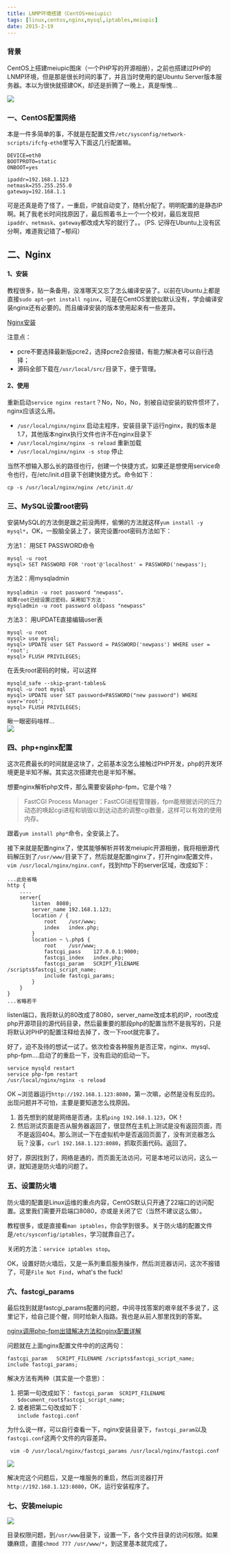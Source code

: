 ```yaml
---
title: LNMP环境搭建（CentOS+meiupic）
tags: [linux,centos,nginx,mysql,iptables,meiupic]
date: 2015-2-19
---
```


### 背景
CentOS上搭建meiupic图床（一个PHP写的开源相册），之前也搭建过PHP的LNMP环境，但是那是很长时间的事了，并且当时使用的是Ubuntu Server版本服务器。本以为很快就搭建OK，却还是折腾了一晚上，真是惭愧...

![](/image/linux/Linux_zt01.jpg)

### 一、CentOS配置网络

本是一件多简单的事，不就是在配置文件`/etc/sysconfig/network-scripts/ifcfg-eth0`里写入下面这几行配置嘛。

	DEVICE=eth0
	BOOTPROTO=static
	ONBOOT=yes
	
	ipaddr=192.168.1.123
	netmask=255.255.255.0
	gateway=192.168.1.1

可是还真是奇了怪了，一重启，IP就自动变了，随机分配了。明明配置的是静态IP啊。耗了我老长时间找原因了，最后照着书上一个一个校对，最后发现把`ipaddr`、`netmask`、`gateway`都改成大写的就行了。。（PS. 记得在Ubuntu上没有区分啊，难道我记错了~郁闷）

## 二、Nginx
#### 1、安装
教程很多，贴一条备用，没准哪天又忘了怎么编译安装了。以前在Ubuntu上都是直接`sudo apt-get install nginx`，可是在CentOS里貌似默认没有，学会编译安装nginx还有必要的。而且编译安装的版本使用起来有一些差异。

[Nginx安装](http://www.nginx.cn/install)

注意点：

- pcre不要选择最新版pcre2，选择pcre2会报错，有能力解决者可以自行选择；
- 源码全部下载在`/usr/local/src/`目录下，便于管理。

#### 2、使用

重新启动`service nginx restart`？No，No，No，别被自动安装的软件惯坏了，nginx应该这么用。

- `/usr/local/nginx/nginx`  启动主程序，安装目录下运行nginx，我的版本是1.7，其他版本nginx执行文件也许不在nginx目录下
- `/usr/local/nginx/nginx -s reload` 重新加载
- `/usr/local/nginx/nginx -s stop` 停止

当然不想输入那么长的路径也行，创建一个快捷方式，如果还是想使用service命令也行，在/etc/init.d目录下创建快捷方式。命令如下：

`cp -s /usr/local/nginx/nginx /etc/init.d/`

### 三、MySQL设置root密码

安装MySQL的方法倒是跟之前没两样，偷懒的方法就这样`yum install -y mysql*`，OK，一股脑全装上了，装完设置root密码方法如下：

方法1： 用SET PASSWORD命令

	mysql -u root
	mysql> SET PASSWORD FOR 'root'@'localhost' = PASSWORD('newpass');

方法2：用mysqladmin

```
mysqladmin -u root password "newpass"，
如果root已经设置过密码，采用如下方法：
mysqladmin -u root password oldpass "newpass"
```

方法3： 用UPDATE直接编辑user表

	mysql -u root
	mysql> use mysql;
	mysql> UPDATE user SET Password = PASSWORD('newpass') WHERE user = 'root';
	mysql> FLUSH PRIVILEGES;

在丢失root密码的时候，可以这样

	mysqld_safe --skip-grant-tables&
	mysql -u root mysql
	mysql> UPDATE user SET password=PASSWORD("new password") WHERE user='root';
	mysql> FLUSH PRIVILEGES;


瞅一眼密码啥样...     
![](/image/linux/Linux_zt02.jpg)

### 四、php+nginx配置

这次花费最长的时间就是这块了，之前基本没怎么接触过PHP开发，php的开发环境更是半知不解。其实这次搭建完也是半知不解。

想要nginx解析php文件，那么需要安装php-fpm，它是个啥？

> FastCGI Process Manager：FastCGI进程管理器，fpm能根据访问的压力动态的唤起cgi进程和销毁以到达动态的调整cgi数量，这样可以有效的使用内存。

跟着`yum install php*`命令，全安装上了。

接下来就是配置nginx了，使其能够解析并转发meiupic开源相册，我将相册源代码解压到了`/usr/www/`目录下了，然后就是配置nginx了，打开nginx配置文件，`vim /usr/local/nginx/nginx.conf`，找到http下的server区域，改成如下：

	...此处省略
	http {
		....
		server{
			listen	8080;
			server_name	192.168.1.123;
			location / {
				root	/usr/www;
				index	index.php;
			}
			location ~ \.php$ {
				root	/usr/www;
				fastcgi_pass	127.0.0.1:9000;
				fastcgi_index	index.php;
				fastcgi_param	SCRIPT_FILENAME	/scripts$fastcgi_script_name;
				include	fastcgi_params;		
			}
		}
	}
	...省略若干


listen端口，我将默认的80改成了8080，server_name改成本机的IP，root改成php开源项目的源代码目录，然后最重要的那段php的配置当然不是我写的，只是将默认对PHP的配置注释给去掉了，改一下root就完事了。

好了，迫不及待的想试一试了。依次检查各种服务是否正常，nginx、mysql、php-fpm....启动了的重启一下，没有启动的启动一下。

	service mysqld restart  
	service php-fpm restart  
	/usr/local/nginx/nginx -s reload  

OK ~浏览器运行`http://192.168.1.123:8080`，第一次嘛，必然是没有反应的。出现问题并不可怕，主要是要知道怎么找原因。

1. 首先想到的就是网络是否通，主机`ping 192.168.1.123`，OK！
2. 然后测试页面是否从服务器返回了，很显然在主机上测试是没有返回页面，而不是返回404。那么测试一下在虚拟机中是否返回页面了，没有浏览器怎么玩？没事，`curl 192.168.1.123:8080`，抓取页面代码。返回了。

好了，原因找到了，网络是通的，而页面无法访问，可是本地可以访问，这么一讲，就知道是防火墙的问题了。

### 五、设置防火墙

防火墙的配置是Linux运维的重点内容，CentOS默认只开通了22端口的访问配置。这里我们需要开启端口8080，亦或是关闭了它（当然不建议这么做）。

教程很多，或是直接看`man iptables`，你会学到很多。关于防火墙的配置文件是`/etc/sysconfig/iptables`，学习就靠自己了。

关闭的方法：`service iptables stop`。

OK，设置好防火墙后，又是一系列重启服务操作，然后浏览器访问，这次不报错了，可是`File Not Find`，what's the fuck!

### 六、fastcgi_params

最后找到就是fastcgi_params配置的问题，中间寻找答案的艰辛就不多说了，这里记下，给自己提个醒，同时给新人指路。我也是从前人那里找到的答案。

[nginx调用php-fpm出错解决方法和nginx配置详解](http://www.jb51.net/article/47953.htm)

问题就在上面nginx配置文件中的的这两句：

```
fastcgi_param	SCRIPT_FILENAME	/scripts$fastcgi_script_name;
include	fastcgi_params;		
```

解决方法有两种（其实是一个意思）：

1. 把第一句改成如下：
	`fastcgi_param  SCRIPT_FILENAME  $document_root$fastcgi_script_name;`
2. 或者把第二句改成如下：    
	`include fastcgi.conf`
	
为什么说一样，可以自行查看一下，nginx安装目录下，`fastcgi_param`以及`fastcgi.conf`这两个文件的内容差异。

` vim -O /usr/local/nginx/fastcgi_params /usr/local/nginx/fastcgi.conf`

![](/image/linux/Linux_zt03.jpg)

解决完这个问题后，又是一堆服务的重启，然后浏览器打开`http://192.168.1.123:8080`，OK，运行安装程序了。

### 七、安装meiupic

![](/image/linux/Linux_zt04.jpg)   

目录权限问题，到`/usr/www`目录下，设置一下，各个文件目录的访问权限。如果嫌麻烦，直接`chmod 777 /usr/www/*`，到这里基本就完成了。